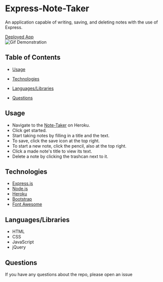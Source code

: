 # Express-Note-Taker
An application capable of writing, saving, and deleting notes with the use of Express.

[Deployed App]()                                            
![Gif Demonstration](/demonstration/Express-Note-Taker.gif)

## Table of Contents 

* [Usage](#usage)

* [Technologies](#technologies)

* [Languages/Libraries](#languages/libraries)

* [Questions](#questions)


## Usage

- Navigate to the [Note-Taker]() on Heroku.                                                                  
- Click get started.                                                                     
- Start taking notes by filling in a title and the text.                                                                         
- To save, click the save icon at the top right.                                                         
- To start a new note, click the pencil, also at the top right.                                                      
- Click a made note's title to view its text.                                                    
- Delete a note by clicking the trashcan next to it.
    

## Technologies

- [Express.js](https://expressjs.com/)                                                   
- [Node.js](https://nodejs.org/)                                                 
- [Heroku](https://heroku.com/)                                                          
- [Bootstrap](https://getbootstrap.com/)                                                                         
- [Font Awesome](https://fontawesome.com/)                               

## Languages/Libraries
- HTML
- CSS
- JavaScript
- jQuery


## Questions

If you have any questions about the repo, please open an issue 